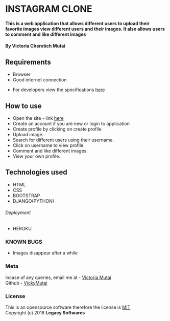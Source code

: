 # INSTAGRAM CLONE
#### This is a web application that allows different users to upload their favorite images view different users and their images. It also allows users to comment and like different images

#### By ****Victoria Cherotich Mutai****

## Requirements
* Browser
* Good internet connection

- For developers view the specifications [here](https://github.com/VickyMutai/insta/blob/master/specs.md)

## How to use
* Open the site - link [here](https://the-grammy.herokuapp.com/)
* Create an account if you are new or login to application
* Create profile by clicking on create profile
* Upload image.
* Search for different users using their username.
* Click on username to view profile.
* Comment and like different images.
* View your own profile.


## Technologies used
* HTML
* CSS
* BOOTSTRAP
* DJANGO(PYTHON)
###### Deployment
* HEROKU

### KNOWN BUGS
- Images disappear after a while

### Meta
Incase of any queries, email me at - [Victoria Mutai](mailto:vicky.mutai96@gmail.com)
<br>
Github - [VickyMutai](https://github.com/VickyMutai)

### License
This is an opensource software therefore the license is [MIT](https://choosealicense.com/licenses/mit/)
<br>
Copyright (c) 2018 **Legacy Softwares**